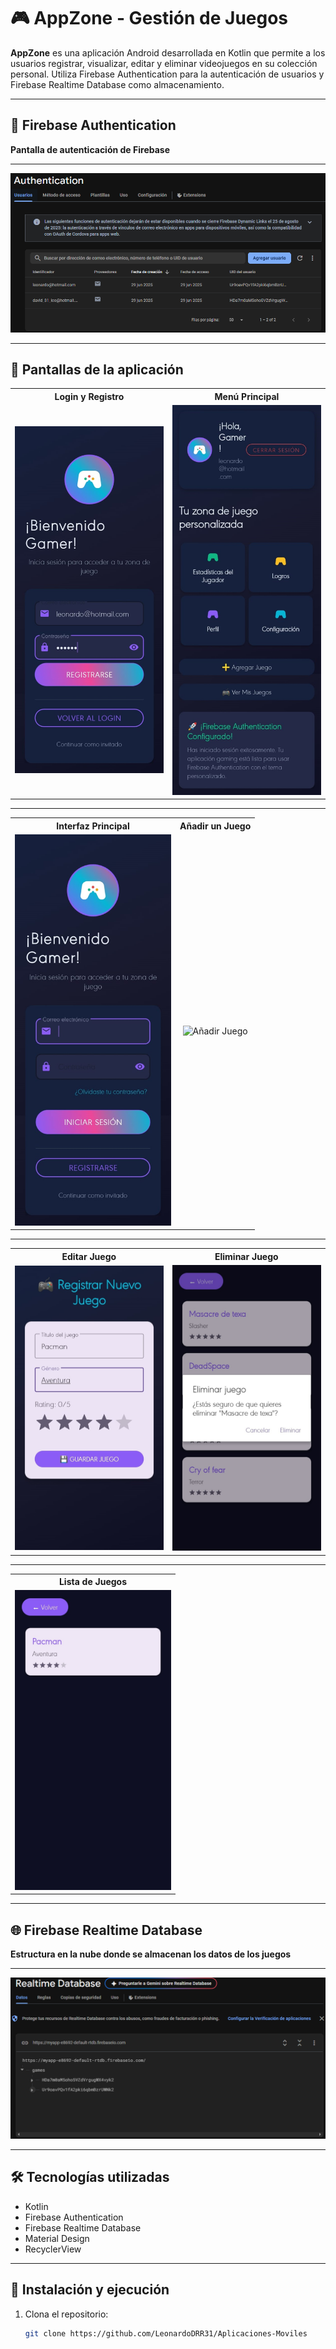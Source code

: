 # 🎮 AppZone - Gestión de Juegos

**AppZone** es una aplicación Android desarrollada en Kotlin que permite a los usuarios registrar, visualizar, editar y eliminar videojuegos en su colección personal. Utiliza Firebase Authentication para la autenticación de usuarios y Firebase Realtime Database como almacenamiento.

---

## 🔐 Firebase Authentication

**Pantalla de autenticación de Firebase**

---

<p align="center">
  <img src="https://raw.githubusercontent.com/LeonardoDRR31/Aplicaciones-Moviles/22db92fafaec130900435d6ae3e55ede0b376426/app_zone_app-main/assets/Authentication.PNG" alt="Firebase Authentication"/>
</p>

---

## 📸 Pantallas de la aplicación

<table>
  <tr>
    <th>Login y Registro</th>
    <th>Menú Principal</th>
  </tr>
  <tr>
    <td align="center">
      <img src="https://raw.githubusercontent.com/LeonardoDRR31/Aplicaciones-Moviles/22db92fafaec130900435d6ae3e55ede0b376426/app_zone_app-main/assets/Login.jpeg" alt="Login" width="250"/>
    </td>
    <td align="center">
      <img src="https://raw.githubusercontent.com/LeonardoDRR31/Aplicaciones-Moviles/22db92fafaec130900435d6ae3e55ede0b376426/app_zone_app-main/assets/Menu_principal.jpeg" alt="Menú Principal" width="250"/>
    </td>
  </tr>
</table>

---

<table>
  <tr>
    <th>Interfaz Principal</th>
    <th>Añadir un Juego</th>
  </tr>
  <tr>
    <td align="center">
      <img src="https://raw.githubusercontent.com/LeonardoDRR31/Aplicaciones-Moviles/22db92fafaec130900435d6ae3e55ede0b376426/app_zone_app-main/assets/Interfaz_principal.jpeg" alt="Interfaz Principal" width="250"/>
    </td>
    <td align="center">
      <img src="https://raw.githubusercontent.com/LeonardoDRR31/Aplicaciones-Moviles/22db92fafaec130900435d6ae3e55ede0b376426/app_zone_app-main/assets/A%C3%B1adir_juego.jpeg" alt="Añadir Juego" width="250"/>
    </td>
  </tr>
</table>

---

<table>
  <tr>
    <th>Editar Juego</th>
    <th>Eliminar Juego</th>
  </tr>
  <tr>
    <td align="center">
      <img src="https://raw.githubusercontent.com/LeonardoDRR31/Aplicaciones-Moviles/22db92fafaec130900435d6ae3e55ede0b376426/app_zone_app-main/assets/Editar_juego.jpeg" alt="Editar Juego" width="250"/>
    </td>
    <td align="center">
      <img src="https://raw.githubusercontent.com/LeonardoDRR31/Aplicaciones-Moviles/22db92fafaec130900435d6ae3e55ede0b376426/app_zone_app-main/assets/Eliminar.jpeg" alt="Eliminar Juego" width="250"/>
    </td>
  </tr>
</table>

---

<table>
  <tr>
    <th>Lista de Juegos</th>
  </tr>
  <tr>
    <td align="center">
      <img src="https://raw.githubusercontent.com/LeonardoDRR31/Aplicaciones-Moviles/22db92fafaec130900435d6ae3e55ede0b376426/app_zone_app-main/assets/Lista_de_juegos.jpeg" alt="Lista de Juegos" width="250"/>
    </td>
  </tr>
</table>

---

## 🌐 Firebase Realtime Database

**Estructura en la nube donde se almacenan los datos de los juegos**

---

<p align="center">
  <img src="https://raw.githubusercontent.com/LeonardoDRR31/Aplicaciones-Moviles/22db92fafaec130900435d6ae3e55ede0b376426/app_zone_app-main/assets/Realtime_Database.PNG" alt="Firebase Realtime Database"/>
</p>

---

## 🛠️ Tecnologías utilizadas

- Kotlin
- Firebase Authentication
- Firebase Realtime Database
- Material Design
- RecyclerView

---

## 🚀 Instalación y ejecución

1. Clona el repositorio:
   ```bash
   git clone https://github.com/LeonardoDRR31/Aplicaciones-Moviles
